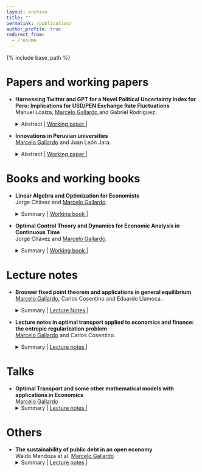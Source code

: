 ```yaml
---
layout: archive
title: ""
permalink: /publication/
author_profile: true
redirect_from:
  - /resume
---
```


{% include base_path %}

Papers and working papers
======


* **Harnessing Twitter and GPT for a Novel Political Uncertainty Index for Peru: Implications for USD/PEN Exchange Rate Fluctuations** <br>
  Manuel Loaiza, <u> Marcelo Gallardo </u> and Gabriel Rodriguez. <br>
  <details> 
    <summary>
        Abstract |
        <a href="https://drive.google.com/file/d/191VdL1Q-sk_PgVwwIVhsqSkiVO7d0zt4/view?usp=sharing" role="button" target="_blank"> Working paper </a> | 
    </summary> This study examines the impact of political uncertainty on key macroeconomic variables, including the USD to  PEN exchange rate, through a specialized index built from social media analysis. Tweets from prominent Peruvian figures (2018-2023) are analyzed and labeled by GPT-3.5 Turbo, determining their stance on Peru's political and economic situation. This process contributes to the creation of a political uncertainty time series. This series, indicative of Peru's economic climate, is integrated with a (chosen macroeconomic forecasting method) to enhance the prediction of macroeconomic trends, with a focus on currency exchange dynamics.
  </details>  
  
* **Innovations in Peruvian universities** <br>
  <u>Marcelo Gallardo</u> and Juan León Jara. <br>
  <details> 
    <summary>
        Abstract |
        <a href="https://drive.google.com/file/d/13RsjJaxJ6OKvsJEDXPGfzMQWwjX3pCiQ/view?usp=sharing" role="button" target="_blank"> Working paper </a> | 
    </summary>
   This paper proposes an innovation indicator for Peruvian universities, emphasizing scientific innovation in fields like engineering and pure sciences. The construction of this indicator is based on a selected dataset and employs confirmatory factor analysis for robust measurement. Additionally, K-means clustering is used to identify innovation clusters among universities. The validity of the indicator is examined through its correlation with university rankings and the exploration of the relationship between innovation levels and post-graduation income. This study provides a focused lens on scientific innovation in higher education, offering insights into academic and policy implications in Peru.
  </details>

Books and working books
======
  
* **Linear Algebra and Optimization for Economists** <br>
 Jorge Chávez and <u>Marcelo Gallardo</u>. <br>
  <details> 
    <summary>
        Summary |
        <a href="https://drive.google.com/file/d/1GBv4FqKyZx87riZPSgLmnIxi_U6UtR6r/view?usp=sharing" role="button" target="_blank"> Working book </a> | 
    </summary>
  Working book about Linear Algebra and Static Optimization for Economists. Linear algebra, topology in normed vector spaces, convex analysis, optimization, and applications to microeconomics.
  </details>


* **Optimal Control Theory and Dynamics for Economic Analysis in Continuous Time** <br>
 Jorge Chávez and <u>Marcelo Gallardo</u>. <br>
  <details> 
    <summary>
        Summary |
        <a href="https://drive.google.com/file/d/1Dxo4IkOWdpwNhx_h1ZbiMRoto6Gqx8Td/view?usp=sharing" role="button" target="_blank"> Working book </a> | 
    </summary>
  Working book about Dynamical Systems and Optimal Control in continuous time. Ordinary differential equations, linear systems, nonlinear systems, calculus of variations, and optimal control theory. Applications to economic growth models such as Solow and Ramsey‑Cass‑Koopsman.
  </details>

Lecture notes
======

* **Brouwer fixed point theorem and applications in general equilibrium** <br>
  <u>Marcelo Gallardo</u>, Carlos Cosentino and Eduardo Llamoca . <br>
  <details> 
    <summary>
        Summary |
        <a href="https://drive.google.com/file/d/1ok2xRQ9KbxPA029Tf0FPgaBjyZDXtUsU/view?usp=sharing" role="button" target="_blank"> Lecture Notes </a> | 
    </summary> We develop a path towards the proof of Brouwer's Fixed Point Theorem, although based on several sources, of our construction. We also present an application in economic theory. Specifically, we focus on general equilibrium theory. We aim to provide the simplest possible proof, the only requirements are real analysis and general topology. Besides one Lemma which is not proved in its most general case, we provide proofs for all the results building up to the main theorem. Furthermore, as far as we know, the combination of elements that we present in this document has not been displayed in this exact form before. It is important to mention that this work does not seek to be original or innovative in the sense that it does not present any new results in the literature. Our objective is simply to develop an understandable approach to Brouwer's Fixed Point Theorem and its applications in general equilibrium.
  </details>

* **Lecture notes in optimal transport applied to economics and finance: the entropic regularization problem** <br>
 <u>Marcelo Gallardo</u> and Carlos Cosentino. <br>
  <details> 
    <summary>
        Summary |
        <a href="https://drive.google.com/file/d/18FMj16rzA-jotOEgmrYm52JqTR1HIXX9/view?usp=sharing" role="button" target="_blank"> Lecture notes </a> | 
    </summary>
  Lecture notes about Optimal Transport Theory (introductory) and applications in Economics and Finance. Specifically, the entropic regularization problem. 
  </details>

Talks
======

* **Optimal Transport and some other mathematical models with applications in Economics** <br>
 <u>Marcelo Gallardo</u> <br>
  <details> 
    <summary>
        Summary |
        <a href="https://drive.google.com/file/d/1slc1PWUnp4jQn3eJHJXV2tTaztWxlnRt/view?usp=sharing" role="button" target="_blank"> Lecture notes </a> | 
    </summary> Seminar for the Winter School 2023 organized by the Association of Students and Alumni of Mathematics and the Association of Physics Students of the PUCP. Certification [here](https://drive.google.com/file/d/1-XxocblKymBytXvmKJj1_n9GBnSKiEg-/view?usp=sharing)
  </details>


Others
======

* **The sustainability of public debt in an open economy** <br>
 Waldo Mendoza et al. <u>Marcelo Gallardo</u> <br>
  <details> 
    <summary>
        Summary |
        <a href="https://drive.google.com/file/d/1MpHi_TNMoZ59PSP4FtWshXK4TfDxX2Zg/view?usp=sharing" role="button" target="_blank"> Lecture notes </a> | 
    </summary> Collaborator on a working paper authored by [Waldo Mendoza](https://es.wikipedia.org/wiki/Waldo_Mendoza_Bellido) et al. Development of the dynamic model, convergence analysis.
  </details>



